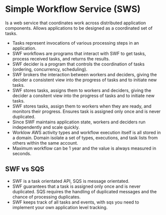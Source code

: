 # Simple Workflow Service (SWS)
Is a web service that coordinates work across distributed application components. Allows applications to be designed as a coordinated set of tasks. 
- Tasks represent invocations of various processing steps in an application. 
- SWF workflows are programs that interact with SWF to get tasks, process received tasks, and returns the results. 
- SWF decider is a program that controls the coordination of tasks (ordering, concurrency, scheduling). 
- SWF brokers the interaction between workers and deciders, giving the decider a consistent view into the progress of tasks and to initiate new tasks. 
- SWF stores tasks, assigns them to workers and deciders, giving the decider a consitent view into the progress of tasks and to initiate new tasks. 
- SWF stores tasks, assign them to workers when they are ready, and monitors their progress. Ensures task is assigned only once and is never duplicated. 
- Since SWF maintains application state, workers and deciders run independently and scale quickly. 
- Worklow AWS activity types and workflow execution itself is all stored in a domain. Domain isolate a set of types, executions, and task lists from others within the same account. 
- Maximum workflow can be 1 year and the value is always measured in seconds. 
## SWF vs SQS
- SWF is a task orientated API, SQS is message orientated. 
- SWF guarantees that a task is assigned only once and is never duplicated. SQS requires the handling of duplicated messages and the chance of processing duplicates. 
- SWF keeps track of all tasks and events, with sqs you need to implement your own application level tracking. 